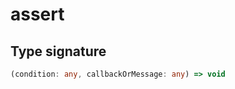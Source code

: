 # assert

## Type signature

<!-- prettier-ignore-start -->
```typescript
(condition: any, callbackOrMessage: any) => void
```
<!-- prettier-ignore-end -->
